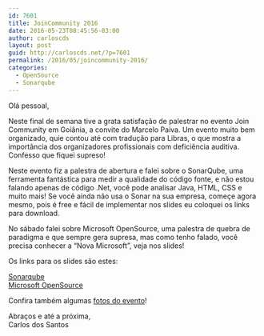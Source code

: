```yaml
---
id: 7601
title: JoinCommunity 2016
date: 2016-05-23T08:45:56-03:00
author: carloscds
layout: post
guid: http://carloscds.net/?p=7601
permalink: /2016/05/joincommunity-2016/
categories:
  - OpenSource
  - Sonarqube
---
```

Olá pessoal,

Neste final de semana tive a grata satisfação de palestrar no evento Join Community em Goiânia, a convite do Marcelo Paiva. Um evento muito bem organizado, quie contou até com tradução para Libras, o que mostra a importância dos organizadores profissionais com deficiência auditiva. Confesso que fiquei supreso!

Neste evento fiz a palestra de abertura e falei sobre o SonarQube, uma ferramenta fantástica para medir a qualidade do código fonte, e não estou falando apenas de código .Net, você pode analisar Java, HTML, CSS e muito mais! Se você ainda não usa o Sonar na sua empresa, começe agora mesmo, pois é free e fácil de implementar nos slides eu coloquei os links para download.

No sábado falei sobre Microsoft OpenSource, uma palestra de quebra de paradigma e que sempre gera supresa, mas como tenho falado, você precisa conhecer a “Nova Microsoft”, veja nos slides!

Os links para os slides são estes:

[Sonarqube](http://www.slideshare.net/carloscds/sonarqube-61776307)  
[Microsoft OpenSource](http://www.slideshare.net/carloscds/microsoft-opensource)

Confira também algumas [fotos do evento](https://www.facebook.com/media/set/?set=a.10209661583795695.1073741849.1212382196&type=1&l=b1b0fe2ee2)!

Abraços e até a próxima,  
Carlos dos Santos